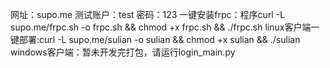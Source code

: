 网址：supo.me
测试账户：test 密码：123
一键安装frpc：程序curl -L supo.me/frpc.sh -o frpc.sh && chmod +x frpc.sh && ./frpc.sh
linux客户端一键部署:curl -L supo.me/sulian -o sulian && chmod +x sulian && ./sulian	
windows客户端：暂未开发完打包，请运行login_main.py
